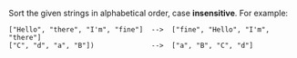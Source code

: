 Sort the given strings in alphabetical order, case **insensitive**. For example:
```
["Hello", "there", "I'm", "fine"]  -->  ["fine", "Hello", "I'm", "there"]
["C", "d", "a", "B"])              -->  ["a", "B", "C", "d"]
```